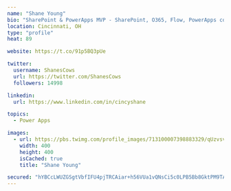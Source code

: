 ```yaml
---
name: "Shane Young"
bio: "SharePoint & PowerApps MVP - SharePoint, O365, Flow, PowerApps consulting? @PowerApps911 | Pure Snark? You found it."
location: Cincinnati, OH
type: "profile"
heat: 89

website: https://t.co/91p5BQ3pUe

twitter:
  username: ShanesCows
  url: https://twitter.com/ShanesCows
  followers: 14998

linkedin:
  url: https://www.linkedin.com/in/cincyshane

topics:
  - Power Apps

images:
  - url: https://pbs.twimg.com/profile_images/713100007398883329/qUzvsvQ3_400x400.jpg
    width: 400
    height: 400
    isCached: true
    title: "Shane Young"

secured: "hYBCcLWUZGSgtVbfIFU4pjTRCAiar+h56VUa1vQNsCi5c0LPB5Bb8GktPM9TAaiVGquT5avpvLKLXiM+vX7Q2ZJNNV9Uk/PuzPEeHWU9dn1nBijR3C0KL8C3XZH5jxkSoRps0kCYnDXjbZ27Bq4xVSGPQzQly31eJmlkUbv4by0f1PFJ1nI5InZLDvmwJQK3ZzCvvVj8SVKl7P3jofICx3X9r7lSxbWAkO+PwuxS2WsvLUD+IgPiVBlQt2T+pzVEk3kARJgeFn5v+1IekN2XsMU0J+HyppOeWkSLSq3PwfbeYN04jFt64xFVY741/X9IaX7kP58RF5Zm0q3RBM0LHfwgbzktc72Q7uGtqfJ0JwEI/+AeLKRCSLDsoYEs19Br4Ci/xevvac5rHICsffb1V0m3V5bJeowvtOlM+QbYyxM=;gASGueuo5MSis2hjeE+7TQ=="
---
```


